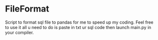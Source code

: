 # FileFormat
Script to format sql file to pandas for me to speed up my coding.
Feel free to use it all u need to do is paste in txt ur sql code then launch main.py in your compiler.
